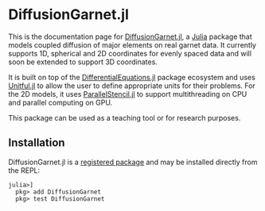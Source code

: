 # DiffusionGarnet.jl

This is the documentation page for [DiffusionGarnet.jl](https://github.com/Iddingsite/DiffusionGarnet.jl), a [Julia](https://julialang.org/) package that models coupled diffusion of major elements on real garnet data. It currently supports 1D, spherical and 2D coordinates for evenly spaced data and will soon be extended to support 3D coordinates.

It is built on top of the [DifferentialEquations.jl](https://github.com/SciML/DifferentialEquations.jl) package ecosystem and uses [Unitful.jl](https://github.com/PainterQubits/Unitful.jl) to allow the user to define appropriate units for their problems. For the 2D models, it uses [ParallelStencil.jl](https://github.com/omlins/ParallelStencil.jl) to support multithreading on CPU and parallel computing on GPU.

This package can be used as a teaching tool or for research purposes.

## Installation

DiffusionGarnet.jl is a [registered package](http://pkg.julialang.org) and may be installed directly from the REPL:

```julia-repl
julia>]
  pkg> add DiffusionGarnet
  pkg> test DiffusionGarnet
```

